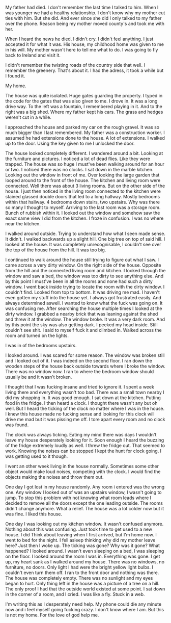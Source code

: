 My father had died. I don't remember the last time I talked to him. When I was younger we had a healthy relationship. I don't know why my mother cut ties with him. But she did. And ever since she did I only talked to my father over the phone. Reason being my mother moved county's and took me with her.                     

When I heard the news he died. I didn't cry. I didn't feel anything. I just accepted it for what it was.               His house, my childhood home was given to me in his will. My mother wasn't here to tell me what to do. I was going to fly back to Ireland and visit it.

I didn't remember the twisting roads of the country side that well. I remember the greenery. That's about it. I had the adress, it took a while but I found it.

My home.

The house was quite isolated. Huge gates guarding the property. I typed in the code for the gates that was also given to me. I drove in. It was a long drive way. To the left was a fountain, I remembered playing in it. And to the right was a big shed. Where my father kept his cars. The grass and hedges weren't cut in a while. 

I approached the house and parked my car on the rough gravel. It was so much bigger than I last remembered. My father was a construction worker. I assumed he had extensions done to the house. A lot of extensions. I walked up to the door. Using the key given to me I unlocked the door. 

The house looked completely different. I wandered around a bit. Looking at the furniture and pictures. I noticed a lot of dead flies. Like they were trapped. The house was so huge I must've been walking around for an hour or two. I noticed there was no clocks. I sat down in the marble kitchen. Looking out the window in front of me. Over looking the large garden that looped around to the front of the house. The kitchen and living room were connected. Well there was about 3 living rooms. But on the other side of the house. I just then noticed in the living room connected to the kitchen were stained glassed double doors that led to a long hallway. Mostly bedrooms within that hallway. 4 bedrooms down stairs, two upstairs. Why was there so many I thought to myself. Arriving to the last room was a storage room. Bunch of rubbish within it. I looked out the window and somehow saw the exact same view I did from the kitchen. I froze in confusion. I was no where near the kitchen.

I walked around outside. Trying to understand how what I seen made sense. It didn't. I walked backwards up a slight hill. One big tree on top of said hill. I looked at the house. It was completely unrecognisable, I couldn't see over the top of the house from the hill. It was too big. 

I continued to walk around the house still trying to figure out what I saw. I came across a very dirty window. On the right side of the house. Opposite from the hill and the connected living room and kitchen. I looked through the window and saw a bed, the window was too dirty to see anything else. And by this point I must've been in all the rooms and none had such a dirty window. I went back inside trying to locate the room with the dirty window. I couldn't find. Looked from top to bottom. It was driving me mad. I haven't even gotten my stuff into the house yet. I always got frustrated easily. And always determined aswell. I wanted to know what the fuck was going on. It was confusing me.                    After searching the house multiple times I looked at the dirty window. I grabbed a nearby brick that was leaning against the shed and threw it at the window.            The window broke. It was a very dark room. And by this point the sky was also getting dark. I peeked my head inside. Still couldn't see shit. I said to myself fuck it and climbed in. Walked across the room and turned on the lights.

I was in of the bedrooms upstairs. 

I looked around. I was scared for some reason. The window was broken still and I looked out of it. I was indeed on the second floor. I ran down the wooden steps of the house back outside towards where I broke the window. There was no window now. I ran to where the bedroom window should usually be and it wasn't broken.

I thought that I was fucking insane and tried to ignore it. I spent a week living there and everything wasn't too bad. There was a small town nearby I did my shopping in. It was good enough. I sat down at the kitchen. Putting food in the fridge. I then heard a clock. I thought there wasn't any but oh well. But I heard the ticking of the clock no matter where I was in the house. I knew this house made no fucking sense and looking for this clock will drive me mad but it was pissing me off. I tore apart every room and no clock was found. 

The clock was always ticking. Eating my mind there was days I wouldn't leave my house desperately looking for it. Soon enough I heard the buzzing of the fridge extremely loudly as well. I threw the fridge out. That seemed to work. Knowing the noises can be stopped I kept the hunt for clock going. I was getting used to it though. 

I went an other week living in the house normally. Sometimes some other object would make loud noises, competing with the clock. I would find the objects making the noises and throw them out. 

One day I got lost in my house randomly. Any room i entered was the wrong one. Any window I looked out of was an upstairs window, I wasn't going to jump. To stop this problem with not knowing what room leads where I decided to remove all the doors except the one leading outside. The rooms didn't change anymore. What a relief. The house was a lot colder now but it was fine. I liked this house. 

One day I was looking out my kitchen window. It wasn't confused anymore. Nothing about this was confusing. Just took time to get used to a new house. I did Think about leaving when I first arrived, but I'm home now. I went to bed for the night. I fell asleep thinking why did my mother leave here? Just then I woke up. The ticking was gone? Why was it gone? What happened? I looked around. I wasn't even sleeping on a bed, I was sleeping on the floor. I looked around the room I was in. Everything was gone. I get up, my heart sank as I walked around my house. There was no windows, no furniture, no doors. Only light I had were the bright yellow light bulbs. I couldn't even turn them off. I ran to the front door and nothing was there. The house was completely empty. There was no sunlight and my eyes began to hurt. Only thing left in the house was a picture of a tree on a hill. The only proof I had that the outside world existed at some point. I sat down in the corner of a room, and I cried. I was like a fly. Stuck in a web.

I'm writing this as I desperately need help. My phone could die any minute now and i feel myself going fucking crazy. I don't know where I am. But this is not my home. For the love of god help me.




